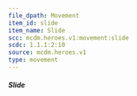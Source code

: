 ```yaml
---
file_dpath: Movement
item_id: slide
item_name: Slide
scc: mcdm.heroes.v1:movement:slide
scdc: 1.1.1:2:10
source: mcdm.heroes.v1
type: movement
---
```


##### Slide
